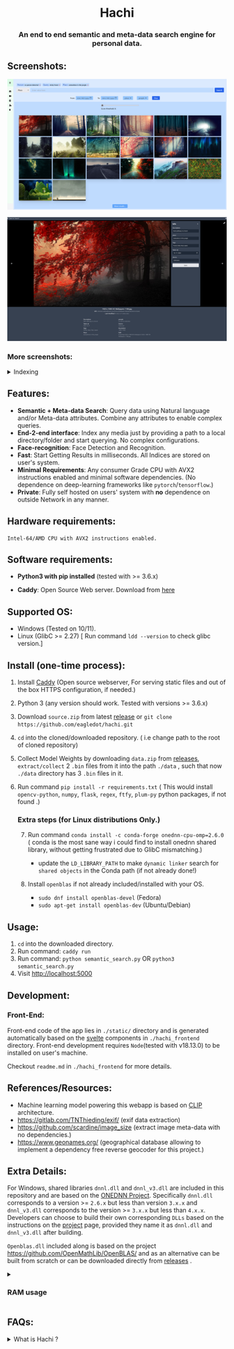 <h1 align="center">Hachi</h1>

<h3 align="center">
    An end to end semantic and meta-data search engine for personal data.
</h1>

## Screenshots:
![query](/assets/screenshot_query.png "query screenshot")

![image_card](/assets/screenshot_image_card.png "image card screenshot")

### More screenshots:
	
<details>
	<summary>Indexing</summary>
</details>

## Features:
- **Semantic + Meta-data Search**: Query data using Natural language and/or Meta-data attributes. Combine any attributes to enable complex queries.
- **End-2-end interface**: Index any media just by providing a path to a local directory/folder and start querying. No complex configurations. 
- **Face-recognition**: Face Detection and Recognition.
- **Fast**: Start Getting Results in milliseconds. All Indices are stored on user's system.
- **Minimal Requirements**: Any consumer Grade CPU with AVX2 instructions enabled and minimal software dependencies. (No dependence on deep-learning frameworks like ``pytorch``/``tensorflow``.)
- **Private**: Fully self hosted on users' system with **no** dependence on outside Network in any manner.

## Hardware requirements:
    Intel-64/AMD CPU with AVX2 instructions enabled.

## Software requirements:
-   **Python3 with pip installed** (tested with >= 3.6.x)

-   **Caddy**:  Open Source Web server. Download from [here](https://caddyserver.com/docs/install)

## Supported OS:
* Windows (Tested on 10/11).
* Linux   (GlibC >= 2.27)         [ Run command ``ldd --version`` to check glibc version.]

## Install (one-time process):

1. Install [Caddy](https://caddyserver.com/docs/install) (Open source webserver, For serving static files and out of the box HTTPS configuration, if needed.)
2. Python 3 (any version should work. Tested with versions >= 3.6.x)
3. Download ``source.zip``  from latest [release](https://github.com/eagledot/hachi/releases) or ``git clone https://github.com/eagledot/hachi.git``
4. ``cd`` into the cloned/downloaded repository.       ( i.e change path to the root of cloned repository)
5. Collect Model Weights by downloading ``data.zip`` from  [releases](https://github.com/eagledot/hachi/releases/download/v1.0/data.zip), ``extract/collect`` 2 `.bin` files from it into the path ``./data`` , such that now ``./data`` directory has 3 ``.bin`` files in it.
6. Run command ``pip install -r requirements.txt``   ( This would install ``opencv-python``, ``numpy``, ``flask``, ``regex``, ``ftfy``, ``plum-py`` python packages, if not found .)

    ### Extra steps (for Linux distributions Only.)

    7. Run command ``conda install -c conda-forge onednn-cpu-omp=2.6.0`` ( conda is the most sane way i could find to install onednn shared library, without getting frustrated due to GlibC mismatching.)

        * update the ``LD_LIBRARY_PATH`` to make ``dynamic linker`` search for ``shared objects`` in the Conda path (if     not already done!)

    8. Install ``openblas`` if not already included/installed with your OS.
        *   ``sudo dnf install openblas-devel`` (Fedora)
        *   ``sudo apt-get install openblas-dev``  (Ubuntu/Debian)

## Usage:
1. ``cd`` into the downloaded directory.
2.  Run command: ``caddy run``
3. Run command: ``python semantic_search.py``  OR ``python3 semantic_search.py``
4. Visit [http://localhost:5000](http://localhost:5000)

## Development:

### Front-End:
Front-end code of the app lies in ``./static/`` directory and is generated automatically based on the [svelte](https://svelte.dev/) components in ``./hachi_frontend`` directory.
Front-end development requires ``Node``(tested with v18.13.0) to be installed on user's machine.

Checkout ``readme.md`` in ``./hachi_frontend`` for more details. 


## References/Resources:
* Machine learning model powering this webapp is based on [CLIP](https://github.com/openai/CLIP) architecture.
* https://gitlab.com/TNThieding/exif/ (exif data extraction)
* https://github.com/scardine/image_size (extract image meta-data with no dependencies.)
* https://www.geonames.org/   (geographical database allowing to implement a dependency free reverse geocoder for this project.)

## Extra Details:
For Windows, shared libraries  ``dnnl.dll`` and ``dnnl_v3.dll`` are included in this repository and are based on the [ONEDNN Project](https://github.com/oneapi-src/oneDNN).
Specifically ``dnnl.dll`` corresponds to a version >= ``2.6.x`` but less than version ``3.x.x`` and ``dnnl_v3.dll`` corresponds to the version >= ``3.x.x`` but less than ``4.x.x``.
Developers can choose to build their own corresponding ``DLLs`` based on the instructions on the [project](https://github.com/oneapi-src/oneDNN#requirements-for-building-from-source) page, provided they name it as ``dnnl.dll`` and ``dnnl_v3.dll`` after building.

``Openblas.dll`` included along is based on the project https://github.com/OpenMathLib/OpenBLAS/ and as an alternative can be built from scratch or can be downloaded directly from [releases](https://github.com/OpenMathLib/OpenBLAS/releases) . 

<details>
  <summary><h3>RAM usage</h3></summary>
  Server hovers at 1100 Mb of RAM usage, which also includes around 650 Mb usage by CLIP Machine-learning model.
  In future, idea is to use ``image-encoder`` only during indexing, which should save us about 350 Mb RAM usage.
</details>



## FAQs:

<details>
	<summary>What is Hachi ?</summary>

Hachi is an end to end semantic and meta-data search engine for personal data.	

**end to end**: It takes care of embeddings generation, meta-data extraction, storage, and retrieval without any intervention for data in a directory pointed to by user. It doesn't modify original data in any form.   	

**Semantic**:   Understands natural language query.

**meta-data**:  Extracts possible meta-data like `filename`, `directory`, available `exif-data` for a resource like an image. 

**Search**:    Provides an unified interface to allow search using semantic and/or meta-data attributes, hence allowing complex queries.


</details>